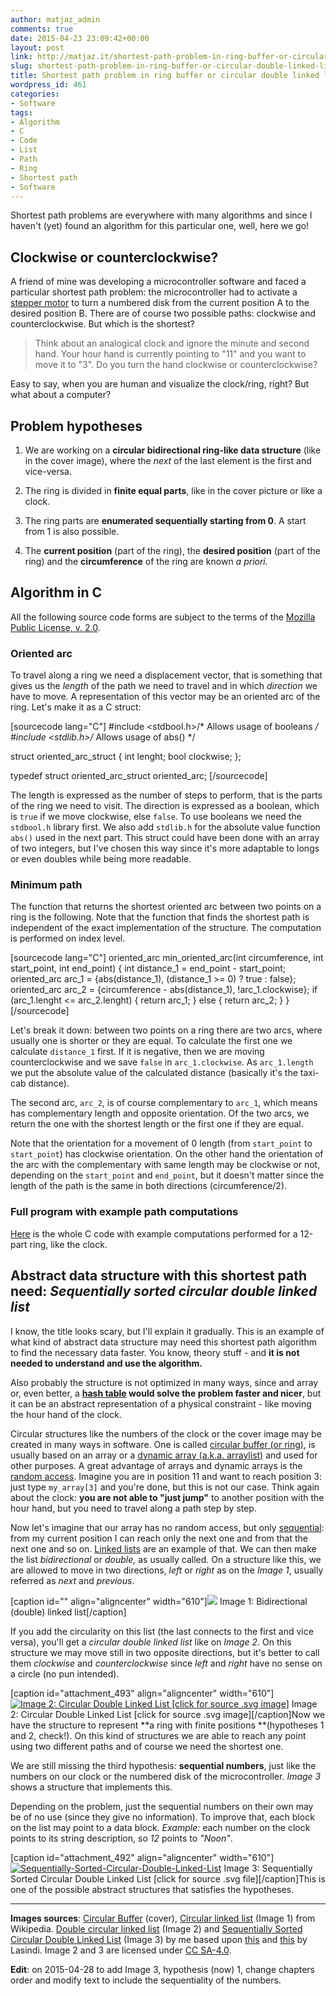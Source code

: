```yaml
---
author: matjaz_admin
comments: true
date: 2015-04-23 23:09:42+00:00
layout: post
link: http://matjaz.it/shortest-path-problem-in-ring-buffer-or-circular-double-linked-list/
slug: shortest-path-problem-in-ring-buffer-or-circular-double-linked-list
title: Shortest path problem in ring buffer or circular double linked list
wordpress_id: 461
categories:
- Software
tags:
- Algorithm
- C
- Code
- List
- Path
- Ring
- Shortest path
- Software
---
```


Shortest path problems are everywhere with many algorithms and since I haven't (yet) found an algorithm for this particular one, well, here we go!





## Clockwise or counterclockwise?



A friend of mine was developing a microcontroller software and faced a particular shortest path problem: the microcontroller had to activate a [stepper motor](https://en.wikipedia.org/wiki/Stepper_motor) to turn a numbered disk from the current position A to the desired position B. There are of course two possible paths: clockwise and counterclockwise. But which is the shortest?



<blockquote>Think about an analogical clock and ignore the minute and second hand. Your hour hand is currently pointing to "11" and you want to move it to "3". Do you turn the hand clockwise or counterclockwise?</blockquote>



Easy to say, when you are human and visualize the clock/ring, right? But what about a computer?



## Problem hypotheses






    
  1. We are working on a **circular bidirectional ring-like data structure** (like in the cover image), where the _next_ of the last element is the first and vice-versa.

    
  2. The ring is divided in **finite equal parts**, like in the cover picture or like a clock.

    
  3. The ring parts are **enumerated sequentially starting from 0**. A start from 1 is also possible.

    
  4. The **current position** (part of the ring), the **desired position** (part of the ring) and the **circumference** of the ring are known _a priori._





## Algorithm in C



All the following source code forms are subject to the terms of the [Mozilla Public License, v. 2.0](http://mozilla.org/MPL/2.0/).



### Oriented arc



To travel along a ring we need a displacement vector, that is something that gives us the _length_ of the path we need to travel and in which _direction_ we have to move. A representation of this vector may be an oriented arc of the ring. Let's make it as a C struct:

[sourcecode lang="C"]
#include <stdbool.h>/* Allows usage of booleans */
#include <stdlib.h>/* Allows usage of abs() */

struct oriented_arc_struct {
    int lenght;
    bool clockwise;
};

typedef struct oriented_arc_struct oriented_arc;
[/sourcecode]

The length is expressed as the number of steps to perform, that is the parts of the ring we need to visit. The direction is expressed as a boolean, which is `true` if we move clockwise, else `false`. To use booleans we need the `stdbool.h` library first. We also add `stdlib.h` for the absolute value function `abs()` used in the next part. This struct could have been done with an array of two integers, but I've chosen this way since it's more adaptable to longs or even doubles while being more readable.



### Minimum path



The function that returns the shortest oriented arc between two points on a ring is the following. Note that the function that finds the shortest path is independent of the exact implementation of the structure. The computation is performed on index level.

[sourcecode lang="C"]
oriented_arc min_oriented_arc(int circumference, int start_point, int end_point) {
    int distance_1 = end_point - start_point;
    oriented_arc arc_1 = {abs(distance_1), (distance_1 >= 0) ? true : false};
    oriented_arc arc_2 = {circumference - abs(distance_1), !arc_1.clockwise};
    if (arc_1.lenght <= arc_2.lenght) {
        return arc_1;
    } else {
        return arc_2;
    }
}
[/sourcecode]

Let's break it down: between two points on a ring there are two arcs, where usually one is shorter or they are equal. To calculate the first one we calculate `distance_1` first. If it is negative, then we are moving counterclockwise and we save `false` in `arc_1.clockwise`. As `arc_1.length` we put the absolute value of the calculated distance (basically it's the taxi-cab distance).

The second arc, `arc_2`, is of course complementary to `arc_1`, which means has complementary length and opposite orientation. Of the two arcs, we return the one with the shortest length or the first one if they are equal.

Note that the orientation for a movement of 0 length (from `start_point` to `start_point`) has clockwise orientation. On the other hand the orientation of the arc with the complementary with same length may be clockwise or not, depending on the `start_point` and `end_point`, but it doesn't matter since the length of the path is the same in both directions (circumference/2).



### Full program with example path computations



[Here](https://github.com/TheMatjaz/Utilz/blob/master/ring_distance.c) is the whole C code with example computations performed for a 12-part ring, like the clock.



## Abstract data structure with this shortest path need: _Sequentially sorted circular double linked list_



I know, the title looks scary, but I'll explain it gradually. This is an example of what kind of abstract data structure may need this shortest path algorithm to find the necessary data faster. You know, theory stuff - and **it is not needed to understand and use the algorithm.**

Also probably the structure is not optimized in many ways, since and array or, even better, a **[hash table](https://en.wikipedia.org/wiki/Hash_table) would solve the problem faster and nicer**, but it can be an abstract representation of a physical constraint - like moving the hour hand of the clock.

Circular structures like the numbers of the clock or the cover image may be created in many ways in software. One is called [circular buffer (or ring)](https://en.wikipedia.org/wiki/Circular_buffer), is usually based on an array or a [dynamic array (a.k.a. arraylist)](https://en.wikipedia.org/wiki/Dynamic_array) and used for other purposes. A great advantage of arrays and dynamic arrays is the [random access](https://en.wikipedia.org/wiki/Random_access). Imagine you are in position 11 and want to reach position 3: just type `my_array[3]` and you're done, but this is not our case. Think again about the clock: **you are not able to "just jump"** to another position with the hour hand, but you need to travel along a path step by step.

Now let's imagine that our array has no random access, but only [sequential](https://en.wikipedia.org/wiki/Sequential_access): from my current position I can reach only the next one and from that the next one and so on. [Linked lists](https://en.wikipedia.org/wiki/Linked_list) are an example of that. We can then make the list _bidirectional_ or _double,_ as usually called. On a structure like this, we are allowed to move in two directions, _left_ or _right_ as on the _Image 1_, usually referred as _next_ and _previous_.

[caption id="" align="aligncenter" width="610"][![](https://upload.wikimedia.org/wikipedia/commons/thumb/5/5e/Doubly-linked-list.svg/610px-Doubly-linked-list.svg.png)](https://upload.wikimedia.org/wikipedia/commons/thumb/5/5e/Doubly-linked-list.svg/610px-Doubly-linked-list.svg.png) Image 1: Bidirectional (double) linked list[/caption]

If you add the circularity on this list (the last connects to the first and vice versa), you'll get a _circular double linked list_ like on _Image 2_. On this structure we may move still in two opposite directions, but it's better to call them _clockwise_ and _counterclockwise_ since _left_ and _right_ have no sense on a circle (no pun intended).

[caption id="attachment_493" align="aligncenter" width="610"][![Image 2: Circular Double Linked List [click for source .svg image]](http://matjaz.it/wp-content/uploads/2015/04/Circular-Double-Linked-List-800x151.png)](http://matjaz.it/wp-content/uploads/2015/04/Circular-Double-Linked-List.svg) Image 2: Circular Double Linked List [click for source .svg image][/caption]Now we have the structure to represent **a ring with finite positions **(hypotheses 1 and 2, check!). On this kind of structures we are able to reach any point using two different paths and of course we need the shortest one.

We are still missing the third hypothesis: **sequential numbers**, just like the numbers on our clock or the numbered disk of the microcontroller. _Image 3_ shows a structure that implements this.

Depending on the problem, just the sequential numbers on their own may be of no use (since they give no information). To improve that, each block on the list may point to a data block. _Example:_ each number on the clock points to its string description, so _12_ points to _"Noon"_.

[caption id="attachment_492" align="aligncenter" width="610"][![Sequentially-Sorted-Circular-Double-Linked-List](http://matjaz.it/wp-content/uploads/2015/04/Sequentially-Sorted-Circular-Double-Linked-List-800x262.png)](http://matjaz.it/wp-content/uploads/2015/04/Sequentially-Sorted-Circular-Double-Linked-List.svg) Image 3: Sequentially Sorted Circular Double Linked List [click for source .svg file][/caption]This is one of the possible abstract structures that satisfies the hypotheses.



* * *



**Images sources**: [Circular Buffer](https://en.wikipedia.org/wiki/File:Circular_buffer.svg) (cover), [Circular linked list](https://en.wikipedia.org/wiki/File:Circularly-linked-list.svg) (Image 1) from Wikipedia. [Double circular linked list](http://matjaz.it/wp-content/uploads/2015/04/Circular-Double-Linked-List.svg) (Image 2) and [Sequentially Sorted Circular Double Linked List](http://matjaz.it/wp-content/uploads/2015/04/Sequentially-Sorted-Circular-Double-Linked-List.svg) (Image 3) by me based upon [this](https://en.wikipedia.org/wiki/File:Circularly-linked-list.svg) and [this](https://en.wikipedia.org/wiki/File:Doubly-linked-list.svg) by Lasindi. Image 2 and 3 are licensed under [CC SA-4.0](https://creativecommons.org/licenses/by-sa/4.0/).

**Edit**: on 2015-04-28 to add Image 3, hypothesis (now) 1, change chapters order and modify text to include the sequentiality of the numbers.
